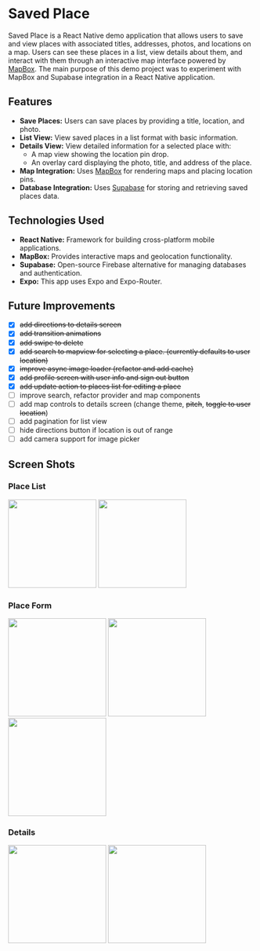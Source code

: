 # Saved Place

Saved Place is a React Native demo application that allows users to save and view places with associated titles, addresses, photos, and locations on a map. 
Users can see these places in a list, view details about them, and interact with them through an interactive map interface powered by [MapBox](https://www.mapbox.com/).
The main purpose of this demo project was to experiment with MapBox and Supabase integration in a React Native application. 

## Features

- **Save Places:** Users can save places by providing a title, location, and photo.
- **List View:** View saved places in a list format with basic information.
- **Details View:** View detailed information for a selected place with:
  - A map view showing the location pin drop.
  - An overlay card displaying the photo, title, and address of the place.
- **Map Integration:** Uses [MapBox](https://www.mapbox.com/) for rendering maps and placing location pins.
- **Database Integration:** Uses [Supabase](https://supabase.io/) for storing and retrieving saved places data.

## Technologies Used

- **React Native:** Framework for building cross-platform mobile applications.
- **MapBox:** Provides interactive maps and geolocation functionality.
- **Supabase:** Open-source Firebase alternative for managing databases and authentication.
- **Expo:** This app uses Expo and Expo-Router.

## Future Improvements
- [x] ~~add directions to details screen~~
- [x] ~~add transition animations~~
- [x] ~~add swipe to delete~~
- [x] ~~add search to mapview for selecting a place. (currently defaults to user location)~~
- [x] ~~improve async image loader (refactor and add cache)~~
- [x] ~~add profile screen with user info and sign out button~~
- [x] ~~add update action to places list for editing a place~~
- [ ] improve search, refactor provider and map components
- [ ] add map controls to details screen (change theme, ~~pitch~~, ~~toggle to user location~~)
- [ ] add pagination for list view
- [ ] hide directions button if location is out of range
- [ ] add camera support for image picker

## Screen Shots

### Place List
<img width="180" src="https://github.com/user-attachments/assets/b844d45f-ad07-41e1-b4b6-0728db2458c0">
<img width="180" src="https://github.com/user-attachments/assets/685f9eae-3525-4958-8ead-f56a9fb9785e">

### Place Form
<img width="200" src="https://github.com/user-attachments/assets/1c671c23-872d-41ff-990f-c290dda93aa9">
<img width="200" src="https://github.com/user-attachments/assets/19c7718a-e43f-43e8-9fd5-d36bfaa41434">
<img width="200" src="https://github.com/user-attachments/assets/c2b513dd-b912-41c0-9f5a-16acbb3a9064">

### Details
<img width="200" src="https://github.com/user-attachments/assets/158edd6b-debf-40a6-9fa4-be005e265b60">
<img width="200" src="https://github.com/user-attachments/assets/3f8e4e92-4eed-4e2f-8c25-66b6214eec5a">

